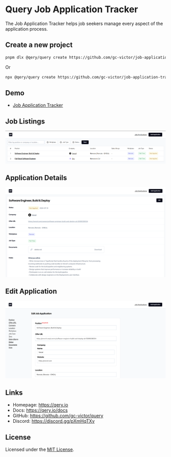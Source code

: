 # Query Job Application Tracker

The Job Application Tracker helps job seekers manage every aspect of the application process.

## Create a new project

```sh
pnpm dlx @qery/query create https://github.com/gc-victor/job-application-tracker
```

Or

```sh
npx @qery/query create https://github.com/gc-victor/job-application-tracker
```

## Demo

- [Job Application Tracker](https://job-application-tracker.fly.dev)

## Job Listings

![Job Listings](docs/2024-08-01%2010.07.47-a5486594f6ea.png)

## Application Details

![Application Details](docs/2024-08-01%2010.08.33-7a2c81125a83.png)

## Edit Application

![Edit Job Application](docs/2024-08-01%2010.09.07-e855d2162543.png)

## Links

- Homepage: <https://qery.io>
- Docs: <https://qery.io/docs>
- GitHub: <https://github.com/gc-victor/query>
- Discord: <https://discord.gg/pXmHqTXv>

## License

Licensed under the [MIT License](LICENSE).
